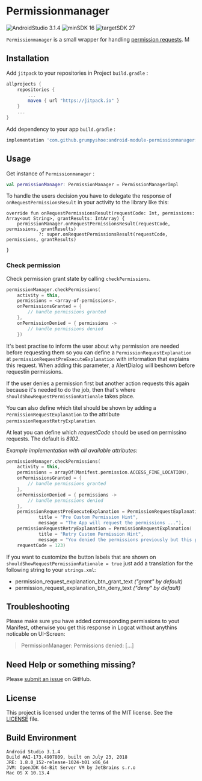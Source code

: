 
  # Permissionmanager

  ![AndroidStudio 3.1.4](https://img.shields.io/badge/Android_Studio-3.1.4-brightgreen.svg)
  ![minSDK 16](https://img.shields.io/badge/minSDK-API_16-orange.svg?style=flat)
  ![targetSDK 27](https://img.shields.io/badge/targetSDK-API_27-blue.svg)

  `Permissionmanager` is a small wrapper for handling [permission requests](https://developer.android.com/training/permissions/requesting).
M
  ## Installation

Add `jitpack` to your repositories in Project `build.gradle` :
```gradle
allprojects {
    repositories {
        ...
        maven { url "https://jitpack.io" }
    }
    ...
}
```

Add dependency to your app `build.gradle` :
```gradle
implementation 'com.github.grumpyshoe:android-module-permissionmanager:1.0.0'
```


## Usage

Get instance of `Permissionmanager` :

```kotlin
val permissionManager: PermissionManager = PermissionManagerImpl
```


To handle the users decision you have to delegate the response of `onRequestPermissionsResult` in your activity to the library like this:
```
override fun onRequestPermissionsResult(requestCode: Int, permissions: Array<out String>, grantResults: IntArray) {
    permissionManager.onRequestPermissionsResult(requestCode, permissions, grantResults)
            ?: super.onRequestPermissionsResult(requestCode, permissions, grantResults)

}
```


### Check permission
Check permission grant state by calling `checkPermissions`.
```kotlin
permissionManager.checkPermissions(
    activity = this,
    permissions = <array-of-permissions>,
    onPermissionsGranted = {
        // handle permissions granted
    },
    onPermissionDenied = { permissions ->
        // handle permissions denied
    })
```

It's best practise to inform the user about why permission are needed before requesting them so you can define a `PermissionRequestExplanation` at  `permissionRequestPreExecuteExplanation` with information that explains this request.
When adding this parameter, a AlertDialog will beshown before requestin permissions.

If the user denies a permission first but another action requests this again because it's needed to do the job, then that's where `shouldShowRequestPermissionRationale` takes place.

  You can also define which titel should be shown by adding a `PermissionRequestExplanation` to the attribute `permissionRequestRetryExplanation`.

  At leat you can define which *requestCode* should be used on permissino requests. The default is *_8102_*.


  _Example implementation with all available attributes:_
```kotlin
permissionManager.checkPermissions(
    activity = this,
    permissions = arrayOf(Manifest.permission.ACCESS_FINE_LOCATION),
    onPermissionsGranted = {
        // handle permissions granted
    },
    onPermissionDenied = { permissions ->
        // handle permissions denied
    },
    permissionRequestPreExecuteExplanation = PermissionRequestExplanation(
            title = "Pre Custom Permission Hint",
            message = "The App will request the permissions ..."),
    permissionRequestRetryExplanation = PermissionRequestExplanation(
            title = "Retry Custom Permission Hint",
            message = "You denied the permissions previously but this permissions are needed because ..."),
    requestCode = 123)
```

  If you want to customize the button labels that are shown on `shouldShowRequestPermissionRationale = true` just add a translation for the following string to your `strings.xml`:
  - permission_request_explanation_btn_grant_text _("grant" by default)_
  - permission_request_explanation_btn_deny_text _("deny" by default)_


## Troubleshooting
Please make sure you have added corresponding permissions to yout Manifest, otherwise you get this response in Logcat without anythins noticable on UI-Screen:
> PermissionManager: Permissions denied: [...]


## Need Help or something missing?

Please [submit an issue](https://bit.ly/2N6VHnh) on GitHub.


## License

This project is licensed under the terms of the MIT license. See the [LICENSE](LICENSE) file.

## Build Environment
```
Android Studio 3.1.4
Build #AI-173.4907809, built on July 23, 2018
JRE: 1.8.0_152-release-1024-b01 x86_64
JVM: OpenJDK 64-Bit Server VM by JetBrains s.r.o
Mac OS X 10.13.4
```
